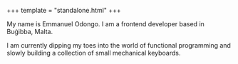+++
template = "standalone.html"
+++

My name is Emmanuel Odongo.
I am a frontend developer based in Buġibba, Malta.

I am currently dipping my toes into the world of functional programming and slowly building a collection of small mechanical keyboards.

